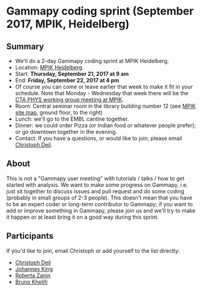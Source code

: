 # Gammapy coding sprint (September 2017, MPIK, Heidelberg)

## Summary

* We'll do a 2-day Gammapy coding sprint at MPIK Heidelberg.
* Location: [MPIK Heidelberg](https://www.mpi-hd.mpg.de/mpi/en/start/).
* Start: **Thursday, September 21, 2017 at 9 am**
* End: **Friday, September 22, 2017 at 4 pm**
* Of course you can come or leave earlier that week to make it fit in your schedule. Note that Monday - Wednesday that week there will be the [CTA PHYS working group meeting at MPIK](https://indico.cta-observatory.org/event/1471/).
* Room: Central seminar room in the library building number 12 (see [MPIK site map](https://www.mpi-hd.mpg.de/mpi/en/contact/access-and-site-map/), ground floor, to the right)
* Lunch: we'll go to the EMBL cantine together.
* Dinner: we could order Pizza (or Indian food or whatever people prefer); or go downtown together in the evening.
* Contact: If you have a questions, or would like to join, please email [Christoph Deil](https://github.com/cdeil).

## About

This is not a "Gammapy user meeting" with tutorials / talks / how to get started
with analysis. We want to make some progress on Gammapy, i.e. just sit together
to discuss issues and pull request and do some coding (probably in small groups
of 2-3 people). This doesn't mean that you have to be an expert coder or
long-term contributor to Gammapy; if you want to add or improve something in
Gammapy, please join us and we'll try to make it happen or at least bring it on
a good way during this sprint.

## Participants

If you'd like to join, email Christoph or add yourself to the list directly:

* [Christoph Deil](https://github.com/cdeil)
* [Johannes King](https://github.com/joleroi)
* [Roberta Zanin](https://github.com/robertazanin)
* [Bruno Khelifi](https://github.com/bkhelifi)
